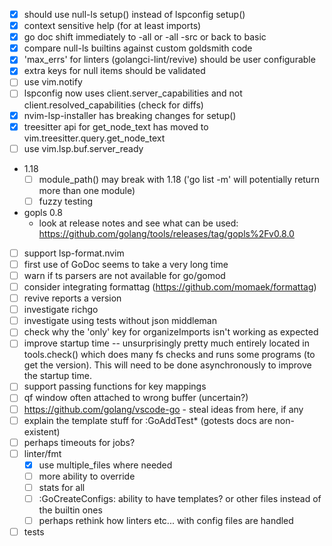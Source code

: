 - [x] should use null-ls setup() instead of lspconfig setup()
- [x] context sensitive help (for at least imports)
- [x] go doc shift immediately to -all or -all -src or back to basic
- [x] compare null-ls builtins against custom goldsmith code
- [x] 'max_errs' for linters (golangci-lint/revive) should be user configurable
- [x] extra keys for null items should be validated
- [ ] use vim.notify
- [ ] lspconfig now uses client.server_capabilities and not client.resolved_capabilities (check for diffs)
- [x] nvim-lsp-installer has breaking changes for setup()
- [x] treesitter api for get_node_text has moved to vim.treesitter.query.get_node_text
- [ ] use vim.lsp.buf.server_ready
- 1.18
    - [ ] module_path() may break with 1.18 ('go list -m' will potentially return more than one module)
    - [ ] fuzzy testing
- gopls 0.8
    - look at release notes and see what can be used: https://github.com/golang/tools/releases/tag/gopls%2Fv0.8.0
- [ ] support lsp-format.nvim
- [ ] first use of GoDoc seems to take a very long time
- [ ] warn if ts parsers are not available for go/gomod
- [ ] consider integrating formattag (https://github.com/momaek/formattag)
- [ ] revive reports a version
- [ ] investigate richgo
- [ ] investigate using tests without json middleman
- [ ] check why the 'only' key for organizeImports isn't working as expected
- [ ] improve startup time -- unsurprisingly pretty much entirely located in tools.check() which does many fs checks and
      runs some programs (to get the version). This will need to be done asynchronously to improve the startup time.
- [ ] support passing functions for key mappings
- [ ] qf window often attached to wrong buffer (uncertain?)
- [ ] https://github.com/golang/vscode-go - steal ideas from here, if any
- [ ] explain the template stuff for :GoAddTest\* (gotests docs are non-existent)
- [ ] perhaps timeouts for jobs?
- [ ] linter/fmt
    - [x] use multiple_files where needed
    - [ ] more ability to override
    - [ ] stats for all
    - [ ] :GoCreateConfigs: ability to have templates? or other files instead of the builtin ones
    - [ ] perhaps rethink how linters etc... with config files are handled
- [ ] tests
